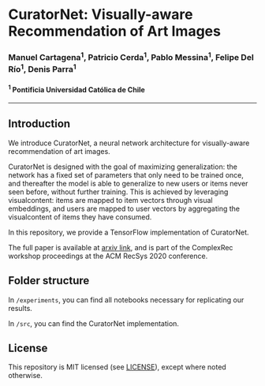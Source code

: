 # CuratorNet: Visually-aware Recommendation of Art Images

### Manuel Cartagena<sup>1</sup>, Patricio Cerda<sup>1</sup>, Pablo Messina<sup>1</sup>, Felipe Del Río<sup>1</sup>, Denis Parra<sup>1</sup>

#### <sup>1</sup> Pontificia Universidad Católica de Chile

___
## Introduction

We introduce CuratorNet, a neural network architecture for visually-aware recommendation of art images.

CuratorNet is designed with the goal of maximizing generalization: the network has a fixed set of parameters that only need to be trained once, and thereafter the model is able to generalize to new users or items never seen before, without further training. This is achieved by leveraging visualcontent: items are mapped to item vectors through visual embeddings, and users are mapped to user vectors by aggregating the visualcontent of items they have consumed.

In this repository, we provide a TensorFlow implementation of CuratorNet.

The full paper is available at [arxiv link](), and is part of the ComplexRec workshop proceedings at the ACM RecSys 2020 conference.

## Folder structure

In `/experiments`, you can find all notebooks necessary for replicating our results.

In `/src`, you can find the CuratorNet implementation.

## License

This repository is MIT licensed (see [LICENSE](LICENSE)), except where noted otherwise.
